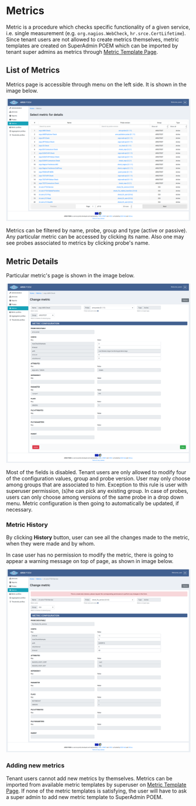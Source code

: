 # Metrics

Metric is a procedure which checks specific functionality of a given service, i.e. single measurement (e.g. `org.nagios.WebCheck`, `hr.srce.CertLifetime`). Since tenant users are not allowed to create metrics themselves, metric templates are created on SuperAdmin POEM which can be imported by tenant super admins as metrics through [Metric Template Page](tenant_metric_templates.md).

## List of Metrics

Metrics page is accessible through menu on the left side. It is shown in the image below.

![Tenant Metrics](figures/tenant_metrics.png)

Metrics can be filtered by name, probe, group and type (active or passive). Any particular metric can be accessed by clicking its name. Also one may see probes associated to metrics by clicking probe's name.

## Metric Details

Particular metric's page is shown in the image below.

![Tenant Metric Detail](figures/tenant_metrics_details.png)

Most of the fields is disabled. Tenant users are only allowed to modify four of the configuration values, group and probe version. User may only choose among groups that are associated to him. Exception to this rule is user with superuser permission, (s)he can pick any existing group. In case of probes, users can only choose among versions of the same probe in a drop down menu. Metric configuration is then going to automatically be updated, if necessary.

### Metric History

By clicking **History** button, user can see all the changes made to the metric, when they were made and by whom.

In case user has no permission to modify the metric, there is going to appear a warning message on top of page, as shown in image below.

![Tenant Metric Readonly](figures/tenant_metric_readonly.png)

### Adding new metrics

Tenant users cannot add new metrics by themselves. Metrics can be imported from available metric templates by superuser on [Metric Template Page](tenant_metric_templates.md). If none of the metric templates is satisfying, the user will have to ask a super admin to add new metric template to SuperAdmin POEM.
